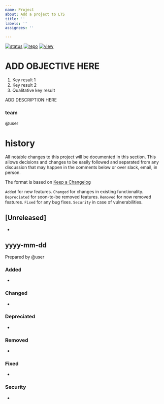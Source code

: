 ```yaml
---
name: Project
about: Add a project to LTS
title: ''
labels: ''
assignees: ''

---
```


[![status](https://img.shields.io/badge/status-good-brightgreen.svg)]()
[![repo](https://img.shields.io/badge/repo-box-orange.svg)]()
[![view](https://img.shields.io/badge/view-tableau-blue.svg)]()

# ADD OBJECTIVE HERE
1. Key result 1
2. Key result 2
3. Qualitative key result

ADD DESCRIPTION HERE

### team
@user



# history 
All notable changes to this project will be documented in this section. This allows decisions and changes to be easily followed and separated from any discussion that may happen in the comments below or over slack, email, in person.

The format is based on [Keep a Changelog](http://keepachangelog.com/en/1.0.0/)

`Added` for new features.
`Changed` for changes in existing functionality.
`Depreciated` for soon-to-be removed features.
`Removed` for now removed features.
`Fixed` for any bug fixes.
`Security` in case of vulnerabilities.

## [Unreleased]
* 

## yyyy-mm-dd 
Prepared by @user

### Added
* 

### Changed
* 

### Depreciated
* 

### Removed
* 

### Fixed
* 

### Security
*
